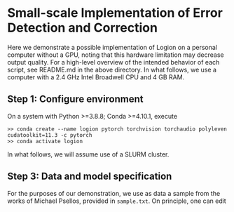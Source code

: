 # Small-scale Implementation of Error Detection and Correction
Here we demonstrate a possible implementation of Logion on a personal computer without a GPU, noting that this hardware limitation may decrease output quality. For a high-level overview of the intended behavior of each script, see README.md in the above directory. In what follows, we use a computer with a 2.4 GHz Intel Broadwell CPU and 4 GB RAM.

## Step 1: Configure environment
On a system with Python >=3.8.8; Conda >=4.10.1, execute
```
>> conda create --name logion pytorch torchvision torchaudio polyleven cudatoolkit=11.3 -c pytorch
>> conda activate logion
```
In what follows, we will assume use of a SLURM cluster.

## Step 3: Data and model specification
For the purposes of our demonstration, we use as data a sample from the works of Michael Psellos, provided in `sample.txt`. On principle, one can edit 
